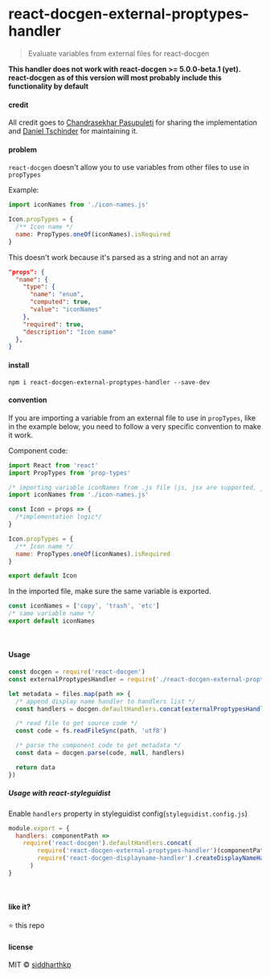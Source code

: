 # react-docgen-external-proptypes-handler
 > Evaluate variables from external files for react-docgen</b>
 
**This handler does not work with react-docgen >= 5.0.0-beta.1 (yet). react-docgen as of this version will most probably include this functionality by default**

#### credit

All credit goes to [Chandrasekhar Pasupuleti](https://github.com/pasupuletics) for sharing the implementation and [Daniel Tschinder](https://github.com/danez) for maintaining it.

#### problem

`react-docgen` doesn't allow you to use variables from other files to use in `propTypes`

Example:

```js
import iconNames from './icon-names.js'

Icon.propTypes = {
  /** Icon name */
  name: PropTypes.oneOf(iconNames).isRequired
}
```

This doesn't work because it's parsed as a string and not an array

```json
"props": {
  "name": {
    "type": {
      "name": "enum",
      "computed": true,
      "value": "iconNames"
    },
    "required": true,
    "description": "Icon name"
  },
}
```

#### install

```
npm i react-docgen-external-proptypes-handler --save-dev
```

#### convention

If you are importing a variable from an external file to use in `propTypes`, like in the example below, you need to follow a very specific convention to make it work.

Component code:

```jsx
import React from 'react'
import PropTypes from 'prop-types'

/* importing variable iconNames from .js file (js, jsx are supported, json is not) */
import iconNames from './icon-names.js'

const Icon = props => {
  /*implementation logic*/
}

Icon.propTypes = {
  /** Icon name */
  name: PropTypes.oneOf(iconNames).isRequired
}

export default Icon
```

In the imported file, make sure the same variable is exported.

```js
const iconNames = ['copy', 'trash', 'etc']
/* same variable name */
export default iconNames
```

&nbsp;

#### Usage

```js
const docgen = require('react-docgen')
const externalProptypesHandler = require('./react-docgen-external-proptypes-handler')

let metadata = files.map(path => {
  /* append display name handler to handlers list */
  const handlers = docgen.defaultHandlers.concat(externalProptypesHandler(path))

  /* read file to get source code */
  const code = fs.readFileSync(path, 'utf8')

  /* parse the component code to get metadata */
  const data = docgen.parse(code, null, handlers)

  return data
})
```

##### Usage with react-styleguidist

Enable `handlers` property in styleguidist config(`styleguidist.config.js`)
```js
module.export = {
  handlers: componentPath =>
    require('react-docgen').defaultHandlers.concat(
        require('react-docgen-external-proptypes-handler')(componentPath),
        require('react-docgen-displayname-handler').createDisplayNameHandler(componentPath)
      )
}
```

&nbsp;

#### like it?

:star: this repo

#### license

MIT © [siddharthkp](https://github.com/siddharthkp)
